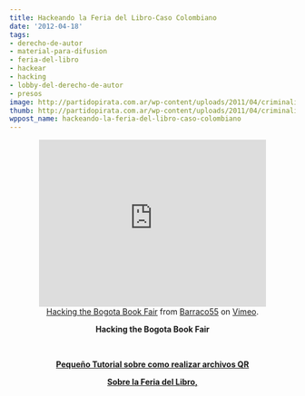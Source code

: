 ```yaml
---
title: Hackeando la Feria del Libro-Caso Colombiano
date: '2012-04-18'
tags:
- derecho-de-autor
- material-para-difusion
- feria-del-libro
- hackear
- hacking
- lobby-del-derecho-de-autor
- presos
image: http://partidopirata.com.ar/wp-content/uploads/2011/04/criminalizados-2011.png
thumb: http://partidopirata.com.ar/wp-content/uploads/2011/04/criminalizados-2011-150x150.png
wppost_name: hackeando-la-feria-del-libro-caso-colombiano
---
```


<center>
<iframe src="http://player.vimeo.com/video/23660608?title=0&amp;byline=0&amp;portrait=0" frameborder="0" width="400" height="295"></iframe></center><center><a href="http://vimeo.com/23660608">Hacking the Bogota Book Fair</a> from <a href="http://vimeo.com/barraco55">Barraco55</a> on <a href="http://vimeo.com">Vimeo</a>.</center>
<p style="text-align: center;"><strong>Hacking the Bogota Book Fair</strong></p>
&nbsp;
<p style="text-align: center;"><strong><a href="http://partidopirata.com.ar/4089/pequeno-tutorial-para-hacer-archivos-qrs-y-hackear-la-feria-del-libro">Pequeño Tutorial sobre como realizar archivos QR</a></strong></p>
<p style="text-align: center;"><strong><a href="http://partidopirata.com.ar/4083/se-inaugura-la-feria-del-libro-lobby-estas-volantes-y-mesas-para-ir-a-cuestionar-el-discurso-vigente">Sobre la Feria del Libro,</a></strong></p>

